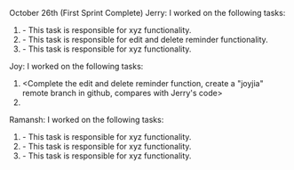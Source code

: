 October 26th (First Sprint Complete)
Jerry:
I worked on the following tasks:
1. <Create github repo and trello board> - This task is responsible for xyz functionality.
2. <Finish edit and delete function on reminder_conteroller.js> - This task is responsible for edit and delete reminder functionality.
3. <Insert Some Task Here> - This task is responsible for xyz functionality.

Joy:
I worked on the following tasks:
1. <Complete the edit and delete reminder function, create a "joyjia" remote branch in github, compares with Jerry's code>
2. <Edit Trello board> 


Ramansh:
I worked on the following tasks:
1. <Insert Some Task Here> - This task is responsible for xyz functionality.
2. <Insert Some Task Here> - This task is responsible for xyz functionality.
3. <Insert Some Task Here> - This task is responsible for xyz functionality.
